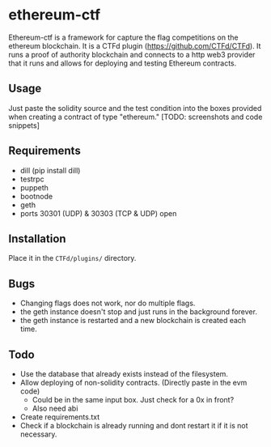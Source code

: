 # ethereum-ctf
Ethereum-ctf is a framework for capture the flag competitions on the ethereum blockchain. It is a CTFd plugin (https://github.com/CTFd/CTFd). It runs a proof of authority blockchain and connects to a http web3 provider that it runs and allows for deploying and testing Ethereum contracts. 
## Usage
Just paste the solidity source and the test condition into the boxes provided when creating a contract of type "ethereum."
[TODO: screenshots and code snippets]
## Requirements
 - dill (pip install dill)
 - testrpc
 - puppeth
 - bootnode
 - geth
 - ports 30301 (UDP) & 30303 (TCP & UDP) open

## Installation
Place it in the `CTFd/plugins/` directory.

## Bugs
 - Changing flags does not work, nor do multiple flags.
 - the geth instance doesn't stop and just runs in the background forever.
 - the geth instance is restarted and a new blockchain is created each time.  

## Todo 
 - Use the database that already exists instead of the filesystem.
 - Allow deploying of non-solidity contracts. (Directly paste in the evm code)
   - Could be in the same input box. Just check for a 0x in front?
   - Also need abi
 - Create requirements.txt
 - Check if a blockchain is already running and dont restart it if it is not necessary.
